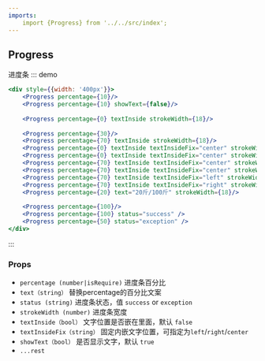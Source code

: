 ```yaml
---
imports:
    import {Progress} from '../../src/index';
---
```


## Progress

进度条
::: demo
```jsx
<div style={{width: '400px'}}>
    <Progress percentage={10}/>
    <Progress percentage={10} showText={false}/>
  
    <Progress percentage={0} textInside strokeWidth={18}/>
  
    <Progress percentage={30}/>
    <Progress percentage={70} textInside strokeWidth={18}/>
    <Progress percentage={0} textInside textInsideFix="center" strokeWidth={18}/>
    <Progress percentage={0} textInside textInsideFix="center" strokeWidth={18} textColor="gray" />
    <Progress percentage={70} textInside textInsideFix="center" strokeWidth={18} textColor="black" strokeColor="orange" bgColor="lightgray" />
    <Progress percentage={70} textInside textInsideFix="center" strokeWidth={18}/>
    <Progress percentage={70} textInside textInsideFix="left" strokeWidth={18}/>
    <Progress percentage={70} textInside textInsideFix="right" strokeWidth={18}/>
    <Progress percentage={20} text="20斤/100斤" strokeWidth={18}/>
  
    <Progress percentage={100}/>
    <Progress percentage={100} status="success" />
    <Progress percentage={50} status="exception" />
</div>
```
:::

### Props
- `percentage (number|isRequire)` 进度条百分比
- `text（string）` 替换percentage的百分比文案
- `status (string)` 进度条状态，值 `success` or `exception`
- `strokeWidth (number)` 进度条宽度
- `textInside（bool）` 文字位置是否嵌在里面，默认 `false`
- `textInsideFix（string）` 固定内嵌文字位置，可指定为`left`/`right`/`center`
- `showText（bool）` 是否显示文字，默认 `true`
- `...rest`